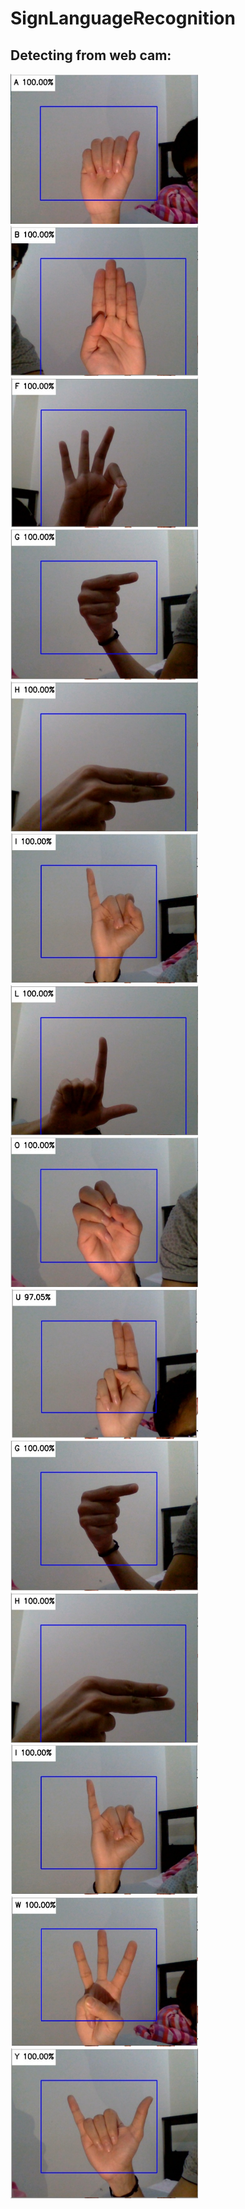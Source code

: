 # SignLanguageRecognition
## Detecting from web cam:
<img src="GitHubImages/A.jpg" width="300" height="240">  <img src="GitHubImages/B.jpg" width="300" height="240">  <img src="GitHubImages/F.jpg" width="300" height="240">
<img src="GitHubImages/G.jpg" width="300" height="240">  <img src="GitHubImages/H.jpg" width="300" height="240">  <img src="GitHubImages/I.jpg" width="300" height="240">
<img src="GitHubImages/L.jpg" width="300" height="240">  <img src="GitHubImages/O.jpg" width="300" height="240">  <img src="GitHubImages/U.jpg" width="300" height="240">
<img src="GitHubImages/G.jpg" width="300" height="240">  <img src="GitHubImages/H.jpg" width="300" height="240">  <img src="GitHubImages/I.jpg" width="300" height="240">
<img src="GitHubImages/W.jpg" width="300" height="240">  <img src="GitHubImages/Y.jpg" width="300" height="240">
